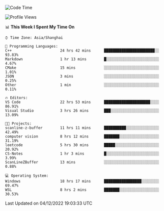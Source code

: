 <!--START_SECTION:waka-->
![Code Time](http://img.shields.io/badge/Code%20Time-415%20hrs%204%20mins-blue)

![Profile Views](http://img.shields.io/badge/Profile%20Views-3-blue)

📊 **This Week I Spent My Time On** 

```text
⌚︎ Time Zone: Asia/Shanghai

💬 Programming Languages: 
C++                      24 hrs 42 mins      ███████████████████████░░   93.83% 
Markdown                 1 hr 13 mins        █░░░░░░░░░░░░░░░░░░░░░░░░   4.67% 
CMake                    15 mins             ░░░░░░░░░░░░░░░░░░░░░░░░░   1.01% 
JSON                     3 mins              ░░░░░░░░░░░░░░░░░░░░░░░░░   0.25% 
Other                    1 min               ░░░░░░░░░░░░░░░░░░░░░░░░░   0.11%

🔥 Editors: 
VS Code                  22 hrs 53 mins      █████████████████████░░░░   86.91% 
Visual Studio            3 hrs 26 mins       ███░░░░░░░░░░░░░░░░░░░░░░   13.09%

🐱‍💻 Projects: 
scanline-z-buffer        11 hrs 11 mins      ██████████░░░░░░░░░░░░░░░   42.49% 
computer vision          8 hrs 12 mins       ███████░░░░░░░░░░░░░░░░░░   31.19% 
leetcode                 5 hrs 30 mins       █████░░░░░░░░░░░░░░░░░░░░   20.92% 
CS-Notes                 1 hr 3 mins         █░░░░░░░░░░░░░░░░░░░░░░░░   3.99% 
ScanLineZBuffer          13 mins             ░░░░░░░░░░░░░░░░░░░░░░░░░   0.88%

💻 Operating System: 
Windows                  18 hrs 17 mins      █████████████████░░░░░░░░   69.47% 
WSL                      8 hrs 2 mins        ███████░░░░░░░░░░░░░░░░░░   30.53%

```


 Last Updated on 04/12/2022 19:03:33 UTC
<!--END_SECTION:waka-->
